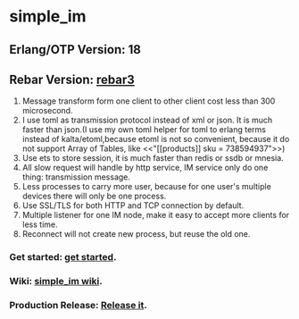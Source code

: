 # simple_im
## Erlang/OTP Version: 18
## Rebar Version: [rebar3](https://www.rebar3.org/)

1. Message transform form one client to other client cost less than 300 microsecond.
2. I use toml as transmission protocol instead of xml or json. It is much faster than json.(I use my own toml helper for toml to erlang terms instead of kalta/etoml,because etoml is not so convenient, because it do not support Array of Tables, like <<"[[products]] sku = 738594937">>)
3. Use ets to store session, it is much faster than redis or ssdb or mnesia.
4. All slow request will handle by http service, IM service only do one thing: transmission message.
5. Less processes to carry more user, because for one user's multiple devices there will only be one process.
6. Use SSL/TLS for both HTTP and TCP connection by default.
7. Multiple listener for one IM node, make it easy to accept more clients for less time.
8. Reconnect will not create new process, but reuse the old one.


### Get started: [get started](https://github.com/wudixiaotie/simple_im/wiki/8.Getting-started).
### Wiki: [simple_im wiki](https://github.com/wudixiaotie/simple_im/wiki).
### Production Release: [Release it](https://github.com/wudixiaotie/simple_im/wiki/9.Release-it%EF%BC%81).